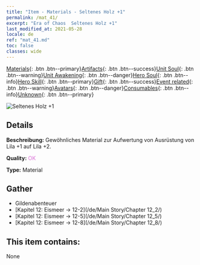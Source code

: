```yaml
---
title: "Item - Materials - Seltenes Holz +1"
permalink: /mat_41/
excerpt: "Era of Chaos  Seltenes Holz +1"
last_modified_at: 2021-05-28
locale: de
ref: "mat_41.md"
toc: false
classes: wide
---
```

 [Materials](/ItemsDE/){: .btn .btn--primary}[Artifacts](/ItemsDE/Artifacts/){: .btn .btn--success}[Unit Soul](/ItemsDE/UnitSoul/){: .btn .btn--warning}[Unit Awakening](/ItemsDE/UnitAwakening/){: .btn .btn--danger}[Hero Soul](/ItemsDE/HeroSoul/){: .btn .btn--info}[Hero Skill](/ItemsDE/HeroSkill/){: .btn .btn--primary}[Gift](/ItemsDE/Gift/){: .btn .btn--success}[Event related](/ItemsDE/Events/){: .btn .btn--warning}[Avatars](/ItemsDE/Avatars/){: .btn .btn--danger}[Consumables](/ItemsDE/Consumables/){: .btn .btn--info}[Unknown](/ItemsDE/Unknown/){: .btn .btn--primary}

 ![Seltenes Holz +1](/images/t/i_cailiao_mucai2.png)

## Details
 **Beschreibung:** Gewöhnliches Material zur Aufwertung von Ausrüstung von Lila +1 auf Lila +2.

 **Quality:** <span style="color: #DA70D6">OK</span>

 **Type:** Material

## Gather

*    Gildenabenteuer 
*    [Kapitel 12: Eismeer -> 12-2](/de/Main Story/Chapter 12_2/) 
*    [Kapitel 12: Eismeer -> 12-5](/de/Main Story/Chapter 12_5/) 
*    [Kapitel 12: Eismeer -> 12-8](/de/Main Story/Chapter 12_8/) 

## This item contains:

  None

